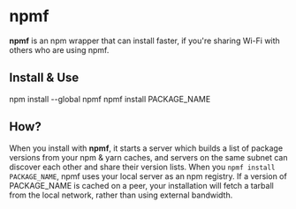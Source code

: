 # npmf

**npmf** is an npm wrapper that can install faster, if you're sharing Wi-Fi with others who are using npmf.

## Install & Use

npm install --global npmf
npmf install PACKAGE_NAME

## How?
When you install with **npmf**, it starts a server which builds a list of package versions from
your npm & yarn caches, and servers on the same subnet can discover each other and share their
version lists. When you `npmf install PACKAGE_NAME`, npmf uses your local server as an npm registry.
If a version of PACKAGE_NAME is cached on a peer, your installation will fetch a tarball from the
local network, rather than using external bandwidth.
